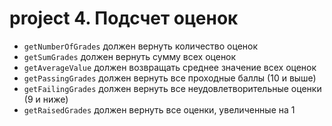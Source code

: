 # project 4. Подсчет оценок

- `getNumberOfGrades` должен вернуть количество оценок
- `getSumGrades` должен вернуть сумму всех оценок
- `getAverageValue` должен возвращать среднее значение всех оценок
- `getPassingGrades` должен вернуть все проходные баллы (10 и выше)
- `getFailingGrades` должен вернуть все неудовлетворительные оценки (9 и ниже)
- `getRaisedGrades` должен вернуть все оценки, увеличенные на 1

